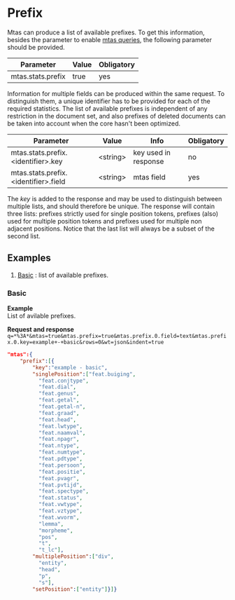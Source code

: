# Prefix

Mtas can produce a list of available prefixes. To get this information, besides the parameter to enable [mtas queries](search_query.html), the following parameter should be provided.

| Parameter             | Value  | Obligatory  |
|-----------------------|--------|-------------|
| mtas.stats.prefix     | true   | yes         |

Information for multiple fields can be produced within the same request. To distinguish them, a unique identifier has to be provided for each of the required statistics. The list of available prefixes is independent of any restriction in the document set, and also prefixes of deleted documents can be taken into account when the core hasn't been optimized.

| Parameter                                       | Value        | Info                           | Obligatory  |
|-------------------------------------------------|--------------|--------------------------------|-------------|
| mtas.stats.prefix.\<identifier\>.key         | \<string\>   | key used in response           | no          |
| mtas.stats.prefix.\<identifier\>.field       | \<string\>   | mtas field                      | yes         |

The *key* is added to the response and may be used to distinguish between multiple lists, and should therefore be unique. The response will contain three lists: prefixes strictly used for single position tokens, prefixes (also) used for multiple position tokens and prefixes used for multiple non adjacent positions. Notice that the last list will always be a subset of the second list.

## Examples
1. [Basic](#basic) : list of available prefixes.

<a name="basic"></a>  

### Basic

**Example**  
List of avilable prefixes.

**Request and response**  
`q=*%3A*&mtas=true&mtas.prefix=true&mtas.prefix.0.field=text&mtas.prefix.0.key=example+-+basic&rows=0&wt=json&indent=true`

``` json
"mtas":{
    "prefix":[{
        "key":"example - basic",
        "singlePosition":["feat.buiging",
          "feat.conjtype",
          "feat.dial",
          "feat.genus",
          "feat.getal",
          "feat.getal-n",
          "feat.graad",
          "feat.head",
          "feat.lwtype",
          "feat.naamval",
          "feat.npagr",
          "feat.ntype",
          "feat.numtype",
          "feat.pdtype",
          "feat.persoon",
          "feat.positie",
          "feat.pvagr",
          "feat.pvtijd",
          "feat.spectype",
          "feat.status",
          "feat.vwtype",
          "feat.vztype",
          "feat.wvorm",
          "lemma",
          "morpheme",
          "pos",
          "t",
          "t_lc"],
        "multiplePosition":["div",
          "entity",
          "head",
          "p",
          "s"],
        "setPosition":["entity"]}]}
```
